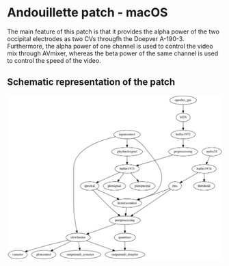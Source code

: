 # Andouillette patch - macOS

The main feature of this patch is that it provides the alpha power
of the two occipital electrodes as two CVs througfh the Doepver
A-190-3. Furthermore, the alpha power of one channel is used to
control the video mix through AVmixer, whereas the beta power of
the same channel is used to control the speed of the video.

## Schematic representation of the patch

![flowchart](patch.png)
